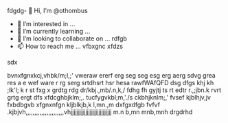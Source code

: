 fdgdg- 👋 Hi, I’m @othombus
- 👀 I’m interested in ...
- 🌱 I’m currently learning ...
- 💞️ I’m looking to collaborate on ... rdfgb
- 📫 How to reach me ...
vfbxgnc xfdzs
<!---
othombus/othombus is a ✨ special ✨ repository because its `README.md` (this file) appears on your GitHub profile.ewvraw
You can click the Preview link to take a look at your changes.xfbgcv 
--->sdx
bvnxfgnxkcj,vhbk/m;l,;'
vweraw ererf erg seg seg esg erg aerg
sdvg grea  res a e wef ware r
rg serg srtdhsrt hsr hesa rawfWAfQFD 
dsg dfgs 
khj kh ;lk'l; k
r st fxg x
grdtg rdg dr/kbj.,mb/.n,k,/
fdhg fh gyjtj ts
rt edtr r.,;jbn.k
rvrt grtg ergt  dfs
xfdcghbjklm;,.
tucfygvkbl;m,'./s
ckbhjknlm;,'
fvsef
kjblhjv,jv
fxbdbgvb xfgnxnfgn
kljblkjb,k
l,mn.,m
dxfgxdfgb
fvfvf
.kjbjvh,,,,,,,,,,,,,,,,,,,,,,vhjjjjjjjjjjjjjjjjjjjjjjjjjjjj
m.n b,mn
mnb,mnh
drgdrhd
